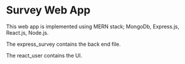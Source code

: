 # Survey Web App

This web app is implemented using MERN stack;
MongoDb,
Express.js,
React.js,
Node.js.

The express_survey contains the back end file.

The react_user contains the UI.
